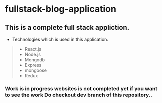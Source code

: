 # fullstack-blog-application

## This is a complete full stack appliction.

- Technologies which is used in this application.

> - React.js
> - Node.js
> - Mongodb
> - Express
> - mongoose
> - Redux

### Work is in progress websites is not completed yet if you want to see the work Do checkout dev branch of this repository..
